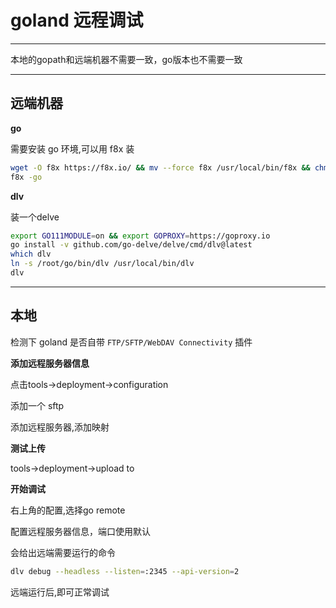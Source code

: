 # goland 远程调试

---

本地的gopath和远端机器不需要一致，go版本也不需要一致

---

## 远端机器

**go**

需要安装 go 环境,可以用 f8x 装
```bash
wget -O f8x https://f8x.io/ && mv --force f8x /usr/local/bin/f8x && chmod +x /usr/local/bin/f8x
f8x -go
```

**dlv**

装一个delve

```bash
export GO111MODULE=on && export GOPROXY=https://goproxy.io
go install -v github.com/go-delve/delve/cmd/dlv@latest
which dlv
ln -s /root/go/bin/dlv /usr/local/bin/dlv
dlv
```

---

## 本地

检测下 goland 是否自带 `FTP/SFTP/WebDAV Connectivity` 插件

**添加远程服务器信息**

点击tools->deployment->configuration

添加一个 sftp

添加远程服务器,添加映射

**测试上传**

tools->deployment->upload to

**开始调试**

右上角的配置,选择go remote

配置远程服务器信息，端口使用默认

会给出远端需要运行的命令
```bash
dlv debug --headless --listen=:2345 --api-version=2
```

远端运行后,即可正常调试
